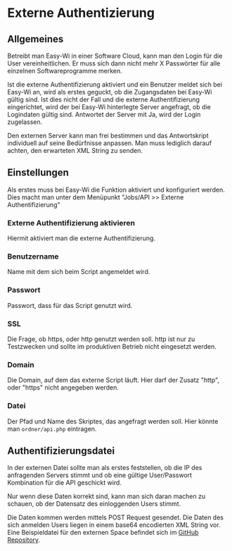 # Externe Authentizierung

## Allgemeines

Betreibt man Easy-Wi in einer Software Cloud, kann man den Login für die User vereinheitlichen. Er muss sich dann nicht mehr X Passwörter für alle einzelnen Softwareprogramme merken.

Ist die externe Authentifizierung aktiviert und ein Benutzer meldet sich bei Easy-Wi an, wird als erstes geguckt, ob die Zugangsdaten bei Easy-Wi gültig sind. Ist dies nicht der Fall und die externe Authentifizierung eingerichtet, wird der bei Easy-Wi hinterlegte Server angefragt, ob die Logindaten gültig sind. Antwortet der Server mit Ja, wird der Login zugelassen.

Den externen Server kann man frei bestimmen und das Antwortskript individuell auf seine Bedürfnisse anpassen. Man muss lediglich darauf achten, den erwarteten XML String zu senden.

## Einstellungen

Als erstes muss bei Easy-Wi die Funktion aktiviert und konfiguriert werden. Dies macht man unter dem Menüpunkt "Jobs/API >> Externe Authentifizierung"

### Externe Authentifizierung aktivieren

Hiermit aktiviert man die externe Authentifizierung.

### Benutzername

Name mit dem sich beim Script angemeldet wird.

### Passwort

Passwort, dass für das Script genutzt wird.

### SSL

Die Frage, ob https, oder http genutzt werden soll. http ist nur zu Testzwecken und sollte im produktiven Betrieb nicht eingesetzt werden.

### Domain

Die Domain, auf dem das externe Script läuft. Hier darf der Zusatz "http", oder "https" nicht angegeben werden.

### Datei

Der Pfad und Name des Skriptes, das angefragt werden soll. Hier könnte man `ordner/api.php` eintragen.

## Authentifizierungsdatei

In der externen Datei sollte man als erstes feststellen, ob die IP des anfragenden Servers stimmt und ob eine gültige User/Passwort Kombination für die API geschickt wird.

Nur wenn diese Daten korrekt sind, kann man sich daran machen zu schauen, ob der Datensatz des einloggenden Users stimmt.

Die Daten kommen werden mittels POST Request gesendet. Die Daten des sich anmelden Users liegen in einem base64 encodierten XML String vor. Eine Beispieldatei für den externen Space befindet sich im [GitHub Repository](https://github.com/easy-wi/developer/blob/master/external/external_auth.php).
